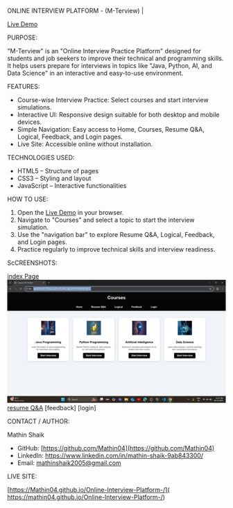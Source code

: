  ONLINE INTERVIEW PLATFORM - (M-Terview) |

[Live Demo]( https://mathin04.github.io/Online-Interview-Platform-/)


 PURPOSE:

"M-Terview" is an "Online Interview Practice Platform" designed for students and job seekers to improve their technical and programming skills.  
It helps users prepare for interviews in topics like "Java, Python, AI, and Data Science" in an interactive and easy-to-use environment.

 FEATURES:

- Course-wise Interview Practice: Select courses and start interview simulations.  
- Interactive UI: Responsive design suitable for both desktop and mobile devices.  
- Simple Navigation: Easy access to Home, Courses, Resume Q&A, Logical, Feedback, and Login pages.  
- Live Site: Accessible online without installation.  


 TECHNOLOGIES USED:

- HTML5 – Structure of pages  
- CSS3 – Styling and layout  
- JavaScript – Interactive functionalities  

 HOW TO USE:

1. Open the [Live Demo](https://Mathin04.github.io/Online-Interview-Platform-/) in your browser.  
2. Navigate to "Courses" and select a topic to start the interview simulation.  
3. Use the "navigation bar" to explore Resume Q&A, Logical, Feedback, and Login pages.  
4. Practice regularly to improve technical skills and interview readiness.

 ScCREENSHOTS:
 
[index Page]()
![Courses Page](images/courses.jpg)
[resume Q&A](images/resume.jpg)
[feedback]
[login]


 CONTACT / AUTHOR:

Mathin Shaik  
- GitHub: [https://github.com/Mathin04](https://github.com/Mathin04)  
- LinkedIn: https://www.linkedin.com/in/mathin-shaik-9ab843300/ 
- Email: mathinshaik2005@gmail.com  


 LIVE SITE:

[https://Mathin04.github.io/Online-Interview-Platform-/]( https://mathin04.github.io/Online-Interview-Platform-/)



